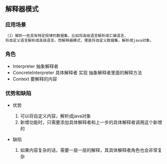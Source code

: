 ## 解释器模式

[解释器模式]: https://www.cnblogs.com/zyrblog/p/9253970.html

### 应用场景

```reStructuredText
（1）解析一些具有特定规律的数据集，比如将高级语言解析成汇编语言，
将自定义语言解析成高级语言。而解释器模式，便是将自定义数据集，解析成java对象。
```

### 角色
- Interpreter  抽象解释者
- ConcreteInterpreter  具体解释者 实现 抽象解释者里面的解释方法
- Context 要解释的内容

### 优势和缺陷

- 优势
  
  1. 可以将自定义内容，解析成java对象
  2. 新增功能时，只需要添加具体解释者和上一步的具体解释者调用这个新增的
- 缺陷
  1. 如果内容复杂的话，需要一层一层的解释，其具体解释者角色也会非常复杂











